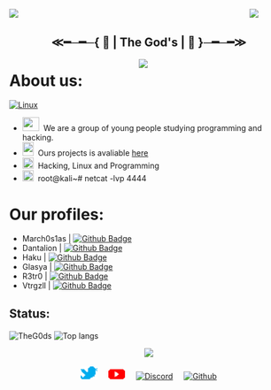 <!--
▬▬▬▬▬▬▬▬▬▬▬▬▬▬▬▬▬▬▬▬▬▬▬▬▬▬▬▬▬▬▬▬▬▬▬▬▬▬▬▬▬▬▬▬
# ≪━─━─{ 🦉 | The God's | 🦉 }─━─━≫
▬▬▬▬▬▬▬▬▬▬▬▬▬▬▬▬▬▬▬▬▬▬▬▬▬▬▬▬▬▬▬▬▬▬▬▬▬▬▬▬▬▬▬▬
## 🤔 | What are we?
### ► A group of young people studying programming and hacking.
▬▬▬▬▬▬▬▬▬▬▬▬▬▬▬▬▬▬▬▬▬▬▬▬▬▬▬▬▬▬▬▬▬▬▬▬▬▬▬▬▬▬▬▬
## 🧑‍💻 | Who we are?
### ► March0s1as | [![Github Badge](https://img.shields.io/badge/-Github-000?style=flat-square&logo=Github&logoColor=white&link=https://github.com/march0s1as/)](https://github.com/march0s1as/)
### ► Dantalion | [![Github Badge](https://img.shields.io/badge/-Github-000?style=flat-square&logo=Github&logoColor=white&link=https://github.com/-Dev)](https://github.com/Slayyer-Dev)
### ► Haku | [![Github Badge](https://img.shields.io/badge/-Github-000?style=flat-square&logo=Github&logoColor=white&link=https://github.com/haku0x666)](https://github.com/ko0tu)
### ► Glasya | [![Github Badge](https://img.shields.io/badge/-Github-000?style=flat-square&logo=Github&logoColor=white&link=https://github.com/Gl4sya/)](https://github.com/Gl4sya/)
▬▬▬▬▬▬▬▬▬▬▬▬▬▬▬▬▬▬▬▬▬▬▬▬▬▬▬▬▬▬▬▬▬▬▬▬▬▬▬▬▬▬▬▬
![Alt Text](https://media.discordapp.net/attachments/381930632730640385/792512773057282088/VAPORGRAM1601110817029.gif)
-->
<p align="left">
  <img src="https://31.media.tumblr.com/b3ec275fe8bf943ff5fb5a7db72e2f39/tumblr_mrl9eft3uT1sxu8eno1_500.gif" width="50px"> 
  <img align="right" src="https://static.tumblr.com/0699f4abac93fe1171519d0f61b60a0e/wmbxedu/JE3n28fyi/tumblr_static_tumblr_static_owl1.gif" width="70px"> 
</p>

<h2 align="center">≪━─━─{ 🦉 | The God's | 🦉 }─━─━≫ </h2>

<img align='right' src='https://media.giphy.com/media/lnyTxlW69yhGNaHcwr/giphy.gif' width='270"'>

# About us:
[![Linux](https://img.shields.io/badge/-linux-%231572B6?style=flat-square&logo=linux)](https://www.kernel.org/doc/html/latest/)
- <img src="http://cdn130.picsart.com/258778191001212.png" width="30" height="25">&nbsp;&nbsp;We are a group of young people studying programming and hacking.
- <img src="https://media.giphy.com/media/CN8RJQ9PWBk5y/giphy.gif" width="20" height="25">&nbsp;&nbsp;Ours projects is avaliable [here](https://github.com/TheG0ds/)
- <img src="http://static.tumblr.com/df9d542bafc79acb5da56244ff58e4ea/dyb7ptk/plloy3ebg/tumblr_static_2eb7rsfw5728kc80w08og080.gif" width="20" height="20">&nbsp;&nbsp;Hacking, Linux and Programming
- <img src="https://omgfoss.com/wp-content/uploads/2019/02/linux.gif" width="20" height="20">&nbsp;&nbsp;root@kali~# netcat -lvp 4444

# Our profiles:
- March0s1as | [![Github Badge](https://img.shields.io/badge/-Github-000?style=flat-square&logo=Github&logoColor=white&link=https://github.com/march0s1as/)](https://github.com/march0s1as/)
- Dantalion | [![Github Badge](https://img.shields.io/badge/-Github-000?style=flat-square&logo=Github&logoColor=white&link=https://github.com/Dantalion-Dev)](https://github.com/Dantalion-Dev)
- Haku | [![Github Badge](https://img.shields.io/badge/-Github-000?style=flat-square&logo=Github&logoColor=white&link=https://github.com/haku0x666)](https://github.com/haku0x666)
- Glasya | [![Github Badge](https://img.shields.io/badge/-Github-000?style=flat-square&logo=Github&logoColor=white&link=https://github.com/Gl4sya/)](https://github.com/Gl4sya/)
- R3tr0 | [![Github Badge](https://img.shields.io/badge/-Github-000?style=flat-square&logo=Github&logoColor=white&link=https://github.com/R3tr074/)](https://github.com/R3tr074/)
- Vtrgzll | [![Github Badge](https://img.shields.io/badge/-Github-000?style=flat-square&logo=Github&logoColor=white&link=https://github.com/victorlpgazolli/)](https://github.com/victorlpgazolli/)&nbsp; &nbsp;

## Status:
<img align="center" src="https://github-readme-stats.vercel.app/api?username=TheG0ds&show_icons=true&title_color=fff&icon_color=00d9ff&text_color=c9d1d9&bg_color=161b22" alt="TheG0ds"/>

<img align="center" src="https://github-readme-stats.vercel.app/api/top-langs/?username=TheG0ds&layout=compact&show_icons=true&title_color=fff&icon_color=fff&text_color=c9d1d9&bg_color=161b22" alt="Top langs" />
&nbsp; &nbsp;
<p align="center">
  <img src="https://bestanimations.com/Animals/Mammals/Cats/cats/cool-cat-animated-gif-17.gif" width="200"/>
</p>

<p align="center">
  <a rel="nofollow noopener noreferrer" target="_blank" href="https://twitter.com">
  <img src="https://raw.githubusercontent.com/TanZng/TanZng/master/assets/twitter.png" width="30px" alt="Twitter"></a>
  &nbsp; &nbsp;
  <a rel="nofollow noopener noreferrer" target="_blank" href="https://www.youtube.com/">
  <img src="https://raw.githubusercontent.com/TanZng/TanZng/master/assets/youtube.png" width="30px" alt="YouTube"></a>
  &nbsp; &nbsp;
  <a rel="nofollow noopener noreferrer" target="_blank" href="https://discord.gg/v5d3PZ9">
  <img src="https://orig00.deviantart.net/da8e/f/2017/113/2/0/discord_pixel_icon_by_grizz5-db6w18c.png" width="25px" alt="Discord"></a>
  &nbsp; &nbsp;
  <a rel="nofollow noopener noreferrer" target="_blank" href="https://github.com/TheG0ds">
  <img src="https://avatars0.githubusercontent.com/u/57802372?s=400&v=4" width="30px" alt="Github"></a>
</p> 
